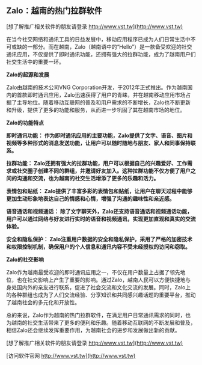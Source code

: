 ## **Zalo：越南的热门拉群软件**

[想了解推广相关软件的朋友请登录 http://www.vst.tw](http://www.vst.tw)

在当今社交网络和通讯工具的日益发展中，移动应用程序已成为人们日常生活中不可或缺的一部分。而在越南，Zalo（越南语中的“Hello”）是一款备受欢迎的社交通讯应用，不仅提供了即时通讯功能，还拥有强大的拉群功能，成为了越南用户们社交生活中的重要一环。

**Zalo的起源和发展**

Zalo由越南的技术公司VNG Corporation开发，于2012年正式推出。作为越南国内的首款即时通讯应用，Zalo迅速获得了用户的青睐，并在越南移动应用市场占据了主导地位。随着移动互联网的普及和用户需求的不断增长，Zalo也不断更新和升级，提供了更多的功能和服务，从而进一步巩固了其在越南市场的地位。

**Zalo的功能特点**

**即时通讯功能： 作为即时通讯应用的主要功能，Zalo提供了文字、语音、图片和视频等多种形式的消息发送功能，让用户可以随时随地与朋友、家人和同事保持联系。**

**拉群功能： Zalo还拥有强大的拉群功能，用户可以根据自己的兴趣爱好、工作需求或社交圈子创建不同的群组，并邀请好友加入。这种拉群功能不仅方便了用户之间的沟通和交流，也为越南的社交生活增添了更多的乐趣和活力。**

**表情包和贴纸： Zalo提供了丰富多彩的表情包和贴纸，让用户在聊天过程中能够更加生动形象地表达自己的情感和心情，增强了沟通的趣味性和亲近感。**

**语音通话和视频通话： 除了文字聊天外，Zalo还支持语音通话和视频通话功能，用户可以通过网络与好友进行实时的语音和视频通讯，实现更加直观和真实的交流体验。**

**安全和隐私保护： Zalo注重用户数据的安全和隐私保护，采用了严格的加密技术和权限控制机制，确保用户的个人信息和通讯内容不受未经授权的访问和窃取。**

**Zalo的社交影响**

Zalo作为越南最受欢迎的即时通讯应用之一，不仅在用户数量上占据了领先地位，也在社交影响上产生了重要的影响。通过Zalo，越南人民可以方便快捷地与身处国内外的亲友进行联系，促进了社会交流和文化交流的发展。同时，Zalo上的各种群组也成为了人们交流经验、分享知识和共同感兴趣话题的重要平台，推动了越南社会的多元化和开放性。

总的来说，Zalo作为越南的热门拉群软件，在满足用户日常通讯需求的同时，也为越南的社交生活带来了更多的便利和乐趣。随着移动互联网的不断发展和普及，相信Zalo还会继续发挥重要作用，为越南社会的进步和发展做出新的贡献。

[想了解推广相关软件的朋友请登录 http://www.vst.tw](http://www.vst.tw)


[访问软件官网 http://www.vst.tw](http://www.vst.tw)

